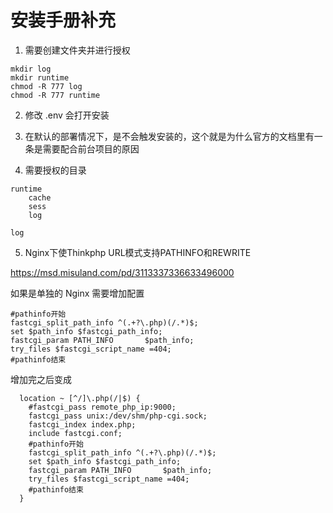 # 安装手册补充

1. 需要创建文件夹并进行授权

```
mkdir log
mkdir runtime
chmod -R 777 log
chmod -R 777 runtime
```

2. 修改 .env 会打开安装


3. 在默认的部署情况下，是不会触发安装的，这个就是为什么官方的文档里有一条是需要配合前台项目的原因

4. 需要授权的目录

```
runtime
    cache
    sess
    log

log

```

5. Nginx下使Thinkphp URL模式支持PATHINFO和REWRITE

https://msd.misuland.com/pd/3113337336633496000

如果是单独的 Nginx 需要增加配置

```
#pathinfo开始
fastcgi_split_path_info ^(.+?\.php)(/.*)$;
set $path_info $fastcgi_path_info;
fastcgi_param PATH_INFO       $path_info;
try_files $fastcgi_script_name =404;
#pathinfo结束
```

增加完之后变成

```
  location ~ [^/]\.php(/|$) {
    #fastcgi_pass remote_php_ip:9000;
    fastcgi_pass unix:/dev/shm/php-cgi.sock;
    fastcgi_index index.php;
    include fastcgi.conf;
    #pathinfo开始
    fastcgi_split_path_info ^(.+?\.php)(/.*)$;
    set $path_info $fastcgi_path_info;
    fastcgi_param PATH_INFO       $path_info;
    try_files $fastcgi_script_name =404;
    #pathinfo结束
  }

```
